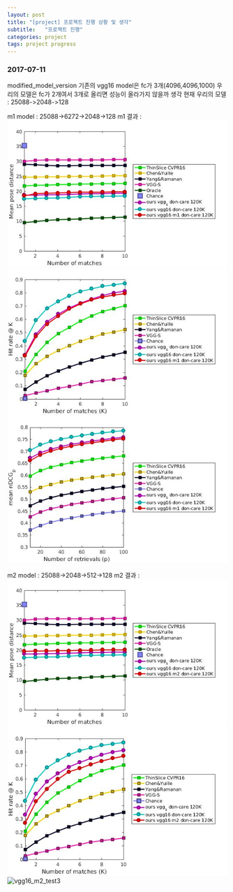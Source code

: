 ```yaml
---
layout: post
title: "[project] 프로젝트 진행 상황 및 생각"
subtitle:   "프로젝트 진행"
categories: project
tags: project progress
---
```


### 2017-07-11

modified_model_version
기존의 vgg16 model은 fc가 3개(4096,4096,1000)
우리의 모델은 fc가 2개여서 3개로 올리면 성능이 올라가지 않을까 생각
현재 우리의 모델 : 25088->2048->128

m1 model : 25088->6272->2048->128
m1 결과 : <br />
![vgg16_m1_test1](/img/project_result/vgg16_m1_test1.jpg)
![vgg16_m1_test2](/img/project_result/vgg16_m1_test2.jpg)
![vgg16_m1_test3](/img/project_result/vgg16_m1_test3.jpg)

m2 model : 25088->2048->512->128
m2 결과 : <br />
![vgg16_m2_test1](/img/project_result/vgg16_m2_test1.jpg)
![vgg16_m2_test2](/img/project_result/vgg16_m2_test2.jpg)
![vgg16_m2_test3](/img/project_result/vgg16_m3_test3.jpg)